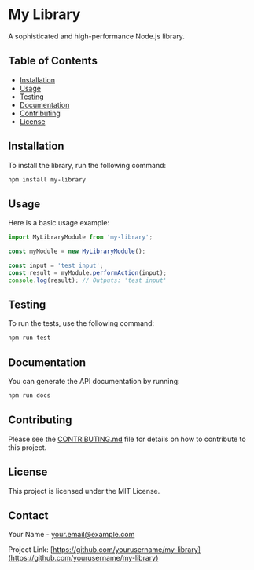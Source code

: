 # My Library

A sophisticated and high-performance Node.js library.

## Table of Contents

- [Installation](#installation)
- [Usage](#usage)
- [Testing](#testing)
- [Documentation](#documentation)
- [Contributing](#contributing)
- [License](#license)

## Installation

To install the library, run the following command:

```bash
npm install my-library
```

## Usage

Here is a basic usage example:

```javascript
import MyLibraryModule from 'my-library';

const myModule = new MyLibraryModule();

const input = 'test input';
const result = myModule.performAction(input);
console.log(result); // Outputs: 'test input'
```

## Testing

To run the tests, use the following command:

```bash
npm run test
```

## Documentation

You can generate the API documentation by running:

```bash
npm run docs
```

## Contributing

Please see the [CONTRIBUTING.md](CONTRIBUTING.md) file for details on how to contribute to this project.

## License

This project is licensed under the MIT License.

## Contact

Your Name - your.email@example.com

Project Link: [https://github.com/yourusername/my-library](https://github.com/yourusername/my-library)
